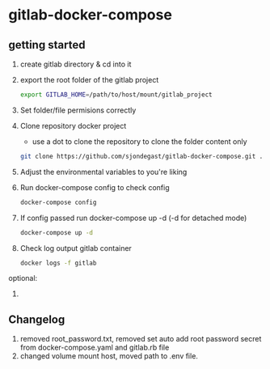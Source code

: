 # gitlab-docker-compose

## getting started

1. create gitlab directory & cd into it
2. export the root folder of the gitlab project

   ```bash
   export GITLAB_HOME=/path/to/host/mount/gitlab_project
   ```

3. Set folder/file permisions correctly
4. Clone repository docker project

   - use a dot to clone the repository to clone the folder content only

   ```bash
   git clone https://github.com/sjondegast/gitlab-docker-compose.git .
   ```

5. Adjust the environmental variables to you're liking
6. Run docker-compose config to check config

   ```bash
   docker-compose config
   ```

7. If config passed run docker-compose up -d (-d for detached mode)

   ```bash
   docker-compose up -d
   ```

8. Check log output gitlab container

   ```bash
   docker logs -f gitlab
   ```

optional:

1.

## Changelog

1. removed root_password.txt, removed set auto add root password secret from docker-compose.yaml and gitlab.rb file
2. changed volume mount host, moved path to .env file.
